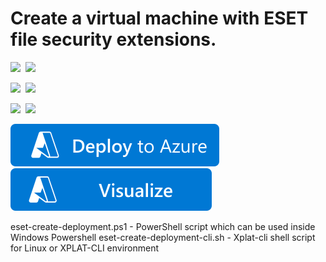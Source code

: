 # Create a virtual machine with ESET file security extensions.

<IMG SRC="https://azurequickstartsservice.blob.core.windows.net/badges/eset-vm-extension/PublicLastTestDate.svg" />&nbsp;
<IMG SRC="https://azurequickstartsservice.blob.core.windows.net/badges/eset-vm-extension/PublicDeployment.svg" />&nbsp;

<IMG SRC="https://azurequickstartsservice.blob.core.windows.net/badges/eset-vm-extension/FairfaxLastTestDate.svg" />&nbsp;
<IMG SRC="https://azurequickstartsservice.blob.core.windows.net/badges/eset-vm-extension/FairfaxDeployment.svg" />&nbsp;

<IMG SRC="https://azurequickstartsservice.blob.core.windows.net/badges/eset-vm-extension/BestPracticeResult.svg" />&nbsp;
<IMG SRC="https://azurequickstartsservice.blob.core.windows.net/badges/eset-vm-extension/CredScanResult.svg" />&nbsp;

<a href="https://portal.azure.com/#create/Microsoft.Template/uri/https%3A%2F%2Fraw.githubusercontent.com%2FAzure%2Fazure-quickstart-templates%2Fmaster%2Feset-vm-extension%2Fazuredeploy.json" target="_blank">
    <img src="https://raw.githubusercontent.com/Azure/azure-quickstart-templates/master/1-CONTRIBUTION-GUIDE/images/deploytoazure.svg"/>
</a>
<a href="http://armviz.io/#/?load=https%3A%2F%2Fraw.githubusercontent.com%2FAzure%2Fazure-quickstart-templates%2Fmaster%2Feset-vm-extension%2Fazuredeploy.json" target="_blank">
    <img src="https://raw.githubusercontent.com/Azure/azure-quickstart-templates/master/1-CONTRIBUTION-GUIDE/images/visualizebutton.svg"/>
</a>

eset-create-deployment.ps1 - PowerShell script which can be used inside Windows Powershell 
eset-create-deployment-cli.sh - Xplat-cli  shell script for Linux or XPLAT-CLI environment

